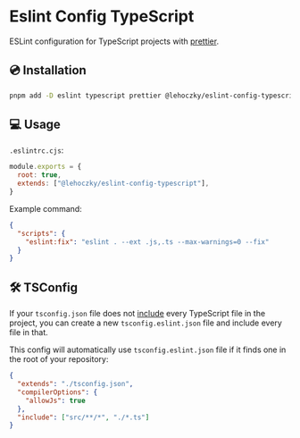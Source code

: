 # Eslint Config TypeScript

ESLint configuration for TypeScript projects with [prettier](https://prettier.io/).

## 💿 Installation

```sh
pnpm add -D eslint typescript prettier @lehoczky/eslint-config-typescript
```

## 💻 Usage

`.eslintrc.cjs`:

```js
module.exports = {
  root: true,
  extends: ["@lehoczky/eslint-config-typescript"],
}
```

Example command:

```json
{
  "scripts": {
    "eslint:fix": "eslint . --ext .js,.ts --max-warnings=0 --fix"
  }
}
```

## 🛠 TSConfig

If your `tsconfig.json` file does not [include](https://www.typescriptlang.org/tsconfig#include) every TypeScript file in the project, you can create a new `tsconfig.eslint.json` file and include every file in that.

This config will automatically use `tsconfig.eslint.json` file if it finds one in the root of your repository:

```json
{
  "extends": "./tsconfig.json",
  "compilerOptions": {
    "allowJs": true
  },
  "include": ["src/**/*", "./*.ts"]
}
```
